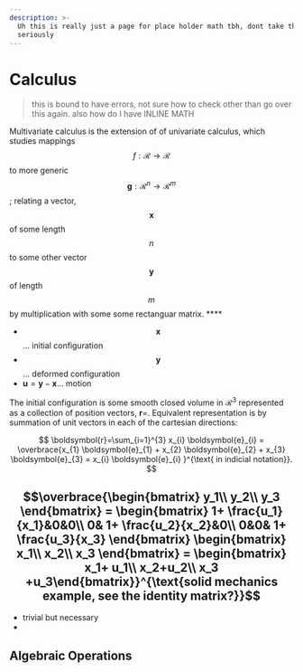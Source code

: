 ```yaml
---
description: >-
  Uh this is really just a page for place holder math tbh, dont take this
  seriously
---
```


# Calculus

> this is bound to have errors, not sure how to check other than go over this again. also how do I have INLINE MATH

Multivariate calculus is the extension of of univariate calculus, which studies mappings $$f: \mathcal{R} \rightarrow \mathcal{R}$$ to more generic $$\boldsymbol{g}: \mathcal{R}^{n} \rightarrow \mathcal{R}^{m}$$; relating a vector, $$\boldsymbol{x}$$ of some length$$n$$ to some other vector $$\boldsymbol{y}$$of length $$m$$by multiplication with some some rectanguar matrix.  ****

 

* $$\boldsymbol{x}$$ ... initial configuration
* $$\boldsymbol{y}$$ ... deformed configuration
* $\boldsymbol{u} = \boldsymbol{y} - \boldsymbol{x}$... motion

The initial configuration is some smooth closed volume in $\mathcal{R}^{3}$ represented as a collection of position vectors, $\boldsymbol{r}=$. Equivalent representation is by summation of unit vectors in each of the cartesian directions:

$$
\boldsymbol{r}=\sum_{i=1}^{3} x_{i} \boldsymbol{e}_{i} = \overbrace{x_{1} \boldsymbol{e}_{1} + x_{2} \boldsymbol{e}_{2} + x_{3} \boldsymbol{e}_{3} = x_{i} \boldsymbol{e}_{i} }^{\text{ in indicial notation}}.
$$

## $$\overbrace{\begin{bmatrix} y_1\\ y_2\\ y_3 \end{bmatrix} = \begin{bmatrix} 1+ \frac{u_1}{x_1}&0&0\\ 0& 1+ \frac{u_2}{x_2}&0\\ 0&0& 1+ \frac{u_3}{x_3} \end{bmatrix}  \begin{bmatrix} x_1\\ x_2\\ x_3 \end{bmatrix} =  \begin{bmatrix} x_1+ u_1\\ x_2+u_2\\ x_3 +u_3\end{bmatrix}}^{\text{solid mechanics example, see the identity matrix?}}$$ 

* trivial but necessary
* 
## 

## 

## Algebraic Operations

